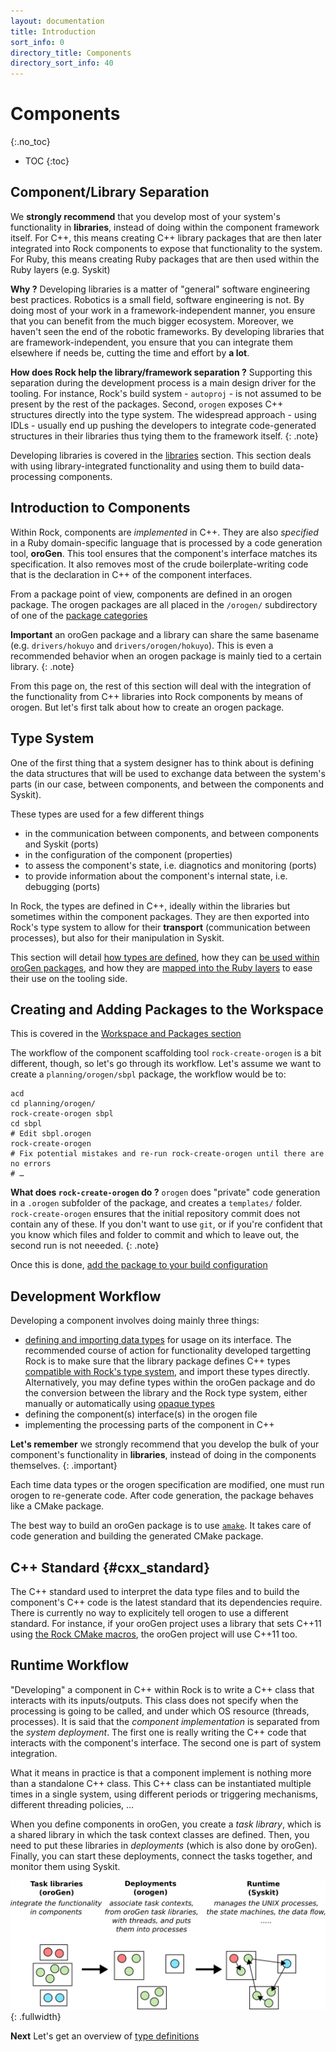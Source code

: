 ```yaml
---
layout: documentation
title: Introduction
sort_info: 0
directory_title: Components
directory_sort_info: 40
---
```


# Components
{:.no_toc}

- TOC
{:toc}

## Component/Library Separation

We **strongly recommend** that you develop most of your system's functionality
in **libraries**, instead of doing within the component framework itself. For C++, this
means creating C++ library packages that are then later integrated into Rock
components to expose that functionality to the system. For Ruby, this means
creating Ruby packages that are then used within the Ruby layers (e.g. Syskit)

**Why ?** Developing libraries is a matter of "general" software engineering
best practices. Robotics is a small field, software engineering is not. By
doing most of your work in a framework-independent manner, you ensure that you
can benefit from the much bigger ecosystem. Moreover, we haven't seen the end
of the robotic frameworks. By developing libraries that are
framework-independent, you ensure that you can integrate them elsewhere if needs
be, cutting the time and effort by **a lot**.

**How does Rock help the library/framework separation ?** Supporting this
separation during the development process is a main design driver for the
tooling. For instance, Rock's build system - `autoproj` - is not assumed to be
present by the rest of the packages. Second, `orogen` exposes C++ structures
directly into the type system. The widespread approach - using IDLs - usually
end up pushing the developers to integrate code-generated structures in their
libraries thus tying them to the framework itself.
{: .note}

Developing libraries is covered in the [libraries](../libraries) section.
This section deals with using library-integrated functionality and using them
to build data-processing components.

## Introduction to Components

Within Rock, components are _implemented_ in C++. They are also _specified_ in a
Ruby domain-specific language that is processed by a code generation tool,
**oroGen**. This tool ensures that the component's interface matches its
specification. It also removes most of the crude boilerplate-writing code that
is the declaration in C++ of the component interfaces.

From a package point of view, components are defined in an orogen package. The
orogen packages are all placed in the `/orogen/` subdirectory of one of the
[package categories](../workspace/conventions.html)

**Important** an oroGen package and a library can share the same basename (e.g.
`drivers/hokuyo` and `drivers/orogen/hokuyo`). This is even a recommended
behavior when an orogen package is mainly tied to a certain library.
{: .note}

From this page on, the rest of this section will deal with the integration of
the functionality from C++ libraries into Rock components by means of orogen.
But let's first talk about how to create an orogen package.

## Type System

One of the first thing that a system designer has to think about is defining
the data structures that will be used to exchange data between the system's
parts (in our case, between components, and between the components and Syskit).

These types are used for a few different things

* in the communication between components, and between components and Syskit
  (ports)
* in the configuration of the component (properties)
* to assess the component's state, i.e. diagnotics and monitoring (ports)
* to provide information about the component's internal state, i.e. debugging (ports)

In Rock, the types are defined in C++, ideally within the libraries but
sometimes within the component packages. They are then exported into Rock's
type system to allow for their **transport** (communication between
processes), but also for their manipulation in Syskit.

This section will detail [how types are defined](defining_types.html), how
they can [be used within oroGen packages](importing_types.html), and how
they are [mapped into the Ruby layers](types_in_ruby.html) to ease their use
on the tooling side.

## Creating and Adding Packages to the Workspace

This is covered in the [Workspace and Packages section](../workspace/add_packages.html)

The workflow of the component scaffolding tool `rock-create-orogen` is a bit
different, though, so let's go through its workflow. Let's assume we want to
create a `planning/orogen/sbpl` package, the workflow would be to:

~~~
acd
cd planning/orogen/
rock-create-orogen sbpl
cd sbpl
# Edit sbpl.orogen
rock-create-orogen
# Fix potential mistakes and re-run rock-create-orogen until there are no errors
# …
~~~

**What does `rock-create-orogen` do ?** `orogen` does "private" code generation
in a `.orogen` subfolder of the package, and creates a `templates/` folder.
`rock-create-orogen` ensures that the initial repository commit does not
contain any of these. If you don't want to use `git`, or if you're confident
that you know which files and folder to commit and which to leave out, the second
run is not neeeded.
{: .note}

Once this is done, [add the package to your build configuration](../workspace/add_packages.html#orogen)

## Development Workflow

Developing a component involves doing mainly three things:

- [defining and importing data types](importing_types.html) for usage on
  its interface. The recommended course of action for functionality developed
  targetting Rock is to make sure that the library package defines C++ types
  [compatible with Rock's type system](../components/defining_types.html), and
  import these types directly. Alternatively, you may define types within the
  oroGen package and do the conversion between the library and the Rock
  type system, either manually or automatically using [opaque types](../components/importing_types.html#opaques)
- defining the component(s) interface(s) in the orogen file
- implementing the processing parts of the component in C++

**Let's remember** we strongly recommend that you develop the bulk of your
component's functionality in **libraries**, instead of doing in the components
themselves.
{: .important}

Each time data types or the orogen specification are modified, one must run
orogen to re-generate code. After code generation, the package behaves like
a CMake package.

The best way to build an oroGen package is to use
[`amake`](../basics/day_to_day.html). It takes care of code generation and
building the generated CMake package.

## C++ Standard {#cxx_standard}

The C++ standard used to interpret the data type files and to build the component's C++
code is the latest standard that its dependencies require. There is currently no
way to explicitely tell orogen to use a different standard. For instance, if
your oroGen project uses a library that sets C++11 using [the Rock CMake
macros](../libraries/cpp_libraries.html#cxx_standard), the oroGen project will use C++11
too.

## Runtime Workflow

"Developing" a component in C++ within Rock is to write a C++ class that
interacts with its inputs/outputs. This class does not specify when the
processing is going to be called, and under which OS resource (threads,
processes). It is said that the _component implementation_ is separated
from the _system deployment_. The first one is really writing the C++ code that
interacts with the component's interface. The second one is part of system
integration.

What it means in practice is that a component implement is nothing more than a standalone
C++ class. This C++ class can be instantiated multiple times in a single
system, using different periods or triggering mechanisms, different threading
policies, …

When you define components in oroGen, you create a _task library_, which is a
shared library in which the task context classes are defined. Then, you need to
put these libraries in _deployments_ (which is also done by oroGen). Finally,
you can start these deployments, connect the tasks together, and monitor them
using Syskit.

![Runtime Workflow Diagram](media/deployment_process.svg){: .fullwidth}

**Next** Let's get an overview of [type definitions](defining_types.html)
